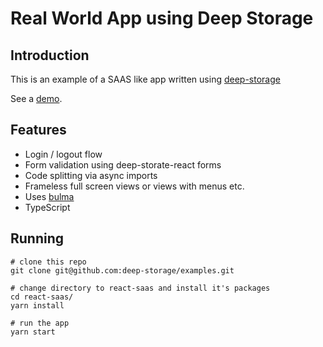 # Real World App using Deep Storage

## Introduction

This is an example of a SAAS like app written using [deep-storage](https://github.com/deep-storage/deep-storage)

See a [demo](http://react-saas.surge.sh/).

## Features

* Login / logout flow
* Form validation using deep-storate-react forms
* Code splitting via async imports
* Frameless full screen views or views with menus etc.
* Uses [bulma](https://bulma.io)
* TypeScript

## Running

    # clone this repo
    git clone git@github.com:deep-storage/examples.git

    # change directory to react-saas and install it's packages
    cd react-saas/
    yarn install

    # run the app
    yarn start
